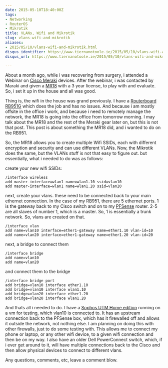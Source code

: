 ```yaml
---
date: 2015-05-10T18:40:00Z
tags:
- Networking
- RouterOS
- Mikrotik
title: VLANs, Wifi and Mikrotik
slug: vlans-wifi-and-mikrotik
aliases:
- 2015/05/10/vlans-wifi-and-mikrotik.html
disqus_identifier: https://www.tiernanotoole.ie/2015/05/10/vlans-wifi-and-mikrotik.html
disqus_url: https://www.tiernanotoole.ie/2015/05/10/vlans-wifi-and-mikrotik.html

---
```

 About a month ago, while i was recovering from surgery, i attended a Webinar on
[Cisco Meraki][1] devices. After the webinar, i was contacted by Maraki and given a [MR18][2] with a 3 year license, to play with and evaluate. So, i set it up in the house and all was good.

Thing is, the wifi in the house was grand previously. I have a [Routerboard RB951G][3] which does the job and has no issues. And because i am mostly offsite in the office i work, and because i need to remotely manage the network, the MR18 is going into the office from tomorrow morning. I may talk about the MR18 and the rest of the Meraki gear later on, but this is not that post. This post is about something the MR18 did, and i wanted to do on the RB951.

So, the MR18 allows you to create multiple Wifi SSIDs, each with different encryption and security and can use different VLANs. Now, the Mikrotik does the same, but the VLANs stuff is not that easy to figure out. but essentially, what i needed to do was as follows:

create your new wifi SSIDs:

    /interface wireless
    add master-interface=wlan1 name=wlan1.10 ssid=vlan10
    add master-interface=wlan1 name=wlan1.20 ssid=vlan20


next, create your vlans. these need to be connected back to your main
ethernet connection. In the case of my RB951, there are 5 ethernet
ports. 1 is the gateway back to my Cisco switch and on to my [PFSense][4] router. 2-5 are all slaves of number 1, which is a master. So, 1 is essentially a trunk network. So, vlans are created on that.

    /interface vlan
    add name=vlan10 interface=ether1-gateway name=ether1.10 vlan-id=10
    add name=vlan20 interface=ether1-gateway name=ether1.20 vlan-id=20

next, a bridge to connect them

    /interface bridge
    add name=vlan10
    add name=vlan20

and connect them to the bridge

    /interface bridge port
    add bridge=vlan10 interface ether1.10
    add bridge=vlan10 interface wlan1.10
    add bridge=vlan20 interface ether1.20
    add bridge=vlan20 interface wlan1.20

And thats all i needed to do. I have a [Sophos UTM Home edition][5] running on a vm for testing, which vlan10 is connected to. It has an upstream connection back to the PFSense box, which has it firewalled off and allows it outside the network, not nothing else. I am planning on doing this with other firewalls, just to do some testing with. This allows me to connect my phone or laptop, or any other wifi device, to a given wifi connection and then be on my way. I also have an older Dell PowerConnect switch, which, if i ever get around to it, will have multiple connections back to the Cisco and then allow physical devices to connect to different vlans.

Any questions, comments, etc, leave a comment blow.

[1]:http://www.meraki.com
[2]:https://meraki.cisco.com/products/wireless/mr18
[3]:http://routerboard.com/RB951G-2HnD
[4]:http://www.pfsense.org
[5]:https://www.sophos.com/en-us/products/free-tools/sophos-utm-home-edition.aspx